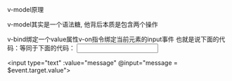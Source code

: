 v-model原理

v-model其实是一个语法糖, 他背后本质是包含两个操作

v-bind绑定一个value属性v-on指令绑定当前元素的input事件
也就是说下面的代码：等同于下面的代码：
<input type="text" v-model="message">
<!-- 等同于下面的代码 -->
<input type="text" :value="message" @input="message = $event.target.value">